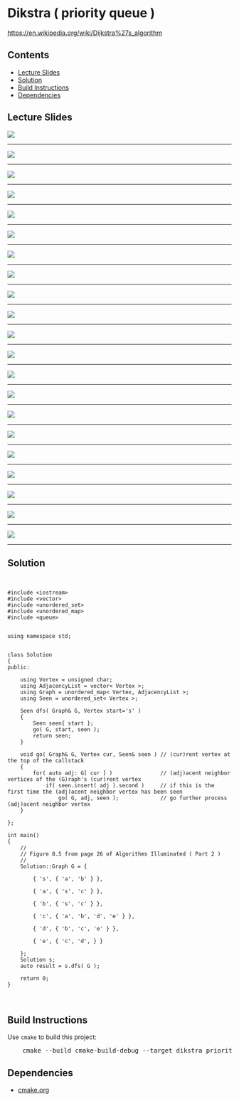 <h1 id="dikstra">Dikstra ( priority queue )</h1>
<a href="https://en.wikipedia.org/wiki/Dijkstra%27s_algorithm">https://en.wikipedia.org/wiki/Dijkstra%27s_algorithm</a>
<h2>Contents</h2>
<ul>
  <li>
      <a href="#slides">Lecture Slides</a>
  </li>
  <li>
    <a href="#solution">Solution</a>
  </li>
  <li>
    <a href="#build">Build Instructions</a>
  </li>
  <li>
    <a href="#dependencies">Dependencies</a>
  </li>
</ul>

<h2 id="slides">Lecture Slides</h2>
<img src="https://github.com/claytonjwong/Algorithms-Stanford/blob/master/course2/dikstra_priority_queue/documentation/dikstra_01.png" />
<hr/>
<img src="https://github.com/claytonjwong/Algorithms-Stanford/blob/master/course2/dikstra_priority_queue/documentation/dikstra_02.png" />
<hr/>
<img src="https://github.com/claytonjwong/Algorithms-Stanford/blob/master/course2/dikstra_priority_queue/documentation/dikstra_03.png" />
<hr/>
<img src="https://github.com/claytonjwong/Algorithms-Stanford/blob/master/course2/dikstra_priority_queue/documentation/dikstra_04.png" />
<hr/>
<img src="https://github.com/claytonjwong/Algorithms-Stanford/blob/master/course2/dikstra_priority_queue/documentation/dikstra_05.png" />
<hr/>
<img src="https://github.com/claytonjwong/Algorithms-Stanford/blob/master/course2/dikstra_priority_queue/documentation/dikstra_06.png" />
<hr/>
<img src="https://github.com/claytonjwong/Algorithms-Stanford/blob/master/course2/dikstra_priority_queue/documentation/dikstra_07.png" />
<hr/>
<img src="https://github.com/claytonjwong/Algorithms-Stanford/blob/master/course2/dikstra_priority_queue/documentation/dikstra_08.png" />
<hr/>
<img src="https://github.com/claytonjwong/Algorithms-Stanford/blob/master/course2/dikstra_priority_queue/documentation/dikstra_09.png" />
<hr/>
<img src="https://github.com/claytonjwong/Algorithms-Stanford/blob/master/course2/dikstra_priority_queue/documentation/dikstra_10.png" />
<hr/>
<img src="https://github.com/claytonjwong/Algorithms-Stanford/blob/master/course2/dikstra_priority_queue/documentation/dikstra_11.png" />
<hr/>
<img src="https://github.com/claytonjwong/Algorithms-Stanford/blob/master/course2/dikstra_priority_queue/documentation/dikstra_12.png" />
<hr/>
<img src="https://github.com/claytonjwong/Algorithms-Stanford/blob/master/course2/dikstra_priority_queue/documentation/dikstra_13.png" />
<hr/>
<img src="https://github.com/claytonjwong/Algorithms-Stanford/blob/master/course2/dikstra_priority_queue/documentation/dikstra_14.png" />
<hr/>
<img src="https://github.com/claytonjwong/Algorithms-Stanford/blob/master/course2/dikstra_priority_queue/documentation/dikstra_15.png" />
<hr/>
<img src="https://github.com/claytonjwong/Algorithms-Stanford/blob/master/course2/dikstra_priority_queue/documentation/dikstra_16.png" />
<hr/>
<img src="https://github.com/claytonjwong/Algorithms-Stanford/blob/master/course2/dikstra_priority_queue/documentation/dikstra_17.png" />
<hr/>
<img src="https://github.com/claytonjwong/Algorithms-Stanford/blob/master/course2/dikstra_priority_queue/documentation/dikstra_18.png" />
<hr/>
<img src="https://github.com/claytonjwong/Algorithms-Stanford/blob/master/course2/dikstra_priority_queue/documentation/dikstra_19.png" />
<hr/>
<img src="https://github.com/claytonjwong/Algorithms-Stanford/blob/master/course2/dikstra_priority_queue/documentation/dikstra_20.png" />
<hr/>
<img src="https://github.com/claytonjwong/Algorithms-Stanford/blob/master/course2/dikstra_priority_queue/documentation/dikstra_21.png" />
<hr/>

<h2 id="solution">Solution</h2>
<pre>

    #include <iostream>
    #include <vector>
    #include <unordered_set>
    #include <unordered_map>
    #include <queue>
    
    
    using namespace std;
    
    
    class Solution
    {
    public:
    
        using Vertex = unsigned char;
        using AdjacencyList = vector< Vertex >;
        using Graph = unordered_map< Vertex, AdjacencyList >;
        using Seen = unordered_set< Vertex >;
    
        Seen dfs( Graph& G, Vertex start='s' )
        {
            Seen seen{ start };
            go( G, start, seen );
            return seen;
        }
    
        void go( Graph& G, Vertex cur, Seen& seen ) // (cur)rent vertex at the top of the callstack
        {
            for( auto adj: G[ cur ] )               // (adj)acent neighbor vertices of the (G)raph's (cur)rent vertex
                if( seen.insert( adj ).second )     // if this is the first time the (adj)acent neighbor vertex has been seen
                    go( G, adj, seen );             // go further process (adj)acent neighbor vertex
        }
    
    };
    
    int main()
    {
        //
        // Figure 8.5 from page 26 of Algorithms Illuminated ( Part 2 )
        //
        Solution::Graph G = {
    
            { 's', { 'a', 'b' } },
    
            { 'a', { 's', 'c' } },
    
            { 'b', { 's', 'c' } },
    
            { 'c', { 'a', 'b', 'd', 'e' } },
    
            { 'd', { 'b', 'c', 'e' } },
    
            { 'e', { 'c', 'd', } }
    
        };
        Solution s;
        auto result = s.dfs( G );
    
        return 0;
    }

</pre>

<h2 id="build">Build Instructions</h2>
<p>Use <code>cmake</code> to build this project:</p>

<pre>
    cmake --build cmake-build-debug --target dikstra_priority_queue -- -j 4
</pre>

<h2 id="dependencies">Dependencies</h2>
<ul>
  <li>
    <a href="https://cmake.org/">cmake.org</a>
  </li>
</ul>

</body>
</html>